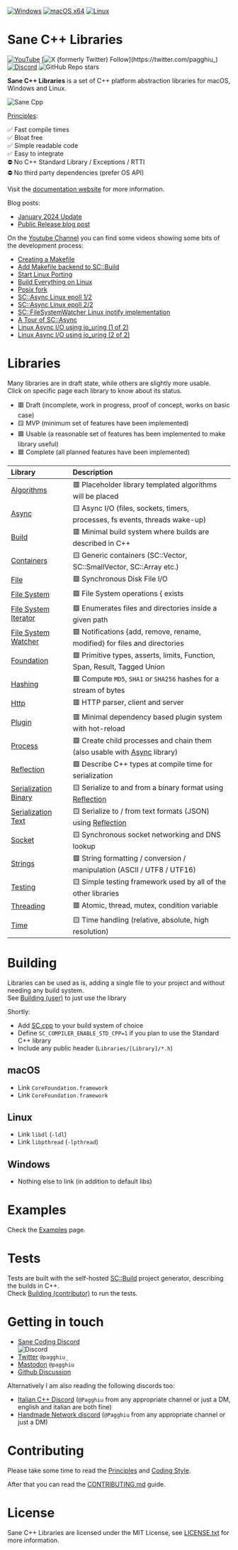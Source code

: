 [![Windows](https://github.com/Pagghiu/SaneCppLibraries/actions/workflows/windows.yml/badge.svg)](https://github.com/Pagghiu/SaneCppLibraries/actions/workflows/windows.yml)
[![macOS x64](https://github.com/Pagghiu/SaneCppLibraries/actions/workflows/macos_x64.yml/badge.svg)](https://github.com/Pagghiu/SaneCppLibraries/actions/workflows/macos_x64.yml)
[![Linux](https://github.com/Pagghiu/SaneCppLibraries/actions/workflows/linux.yml/badge.svg)](https://github.com/Pagghiu/SaneCppLibraries/actions/workflows/linux.yml)

# Sane C++ Libraries

[![YouTube](https://img.shields.io/youtube/channel/subscribers/UCnmN_whfM12LU6VNQWG0NFg)](https://youtube.com/@Pagghiu)
[![X (formerly Twitter) Follow](https://img.shields.io/twitter/follow/pagghiu_)](https://twitter.com/pagghiu_)
[![Discord](https://img.shields.io/discord/1195076118307426384)](https://discord.gg/tyBfFp33Z6)
![GitHub Repo stars](https://img.shields.io/github/stars/Pagghiu/SaneCppLibraries)

**Sane C++ Libraries** is a set of C++ platform abstraction libraries for macOS, Windows and Linux.

![Sane Cpp](https://pagghiu.github.io/site/blog/2023-12-23-SaneCppLibrariesRelease/article.svg)

[Principles](https://pagghiu.github.io/SaneCppLibraries/page_principles.html):

✅ Fast compile times  
✅ Bloat free  
✅ Simple readable code  
✅ Easy to integrate  
⛔️ No C++ Standard Library / Exceptions / RTTI  
⛔️ No third party dependencies (prefer OS API)

Visit the [documentation website](https://pagghiu.github.io/SaneCppLibraries/index.html) for more information.

Blog posts:
- [January 2024 Update](https://pagghiu.github.io/site/blog/2024-01-23-SaneCppLibrariesUpdate.html)
- [Public Release blog post](https://pagghiu.github.io/site/blog/2023-12-23-SaneCppLibrariesRelease.html)

On the [Youtube Channel](https://www.youtube.com/@Pagghiu) you can find some videos showing some bits of the development process:
- [Creating a Makefile](https://www.youtube.com/watch?v=2ccW8TBAWWE)
- [Add Makefile backend to SC::Build](https://www.youtube.com/watch?v=wYmT3xAzMxU)
- [Start Linux Porting](https://www.youtube.com/watch?v=DUZeu6VDGL8)
- [Build Everything on Linux](https://www.youtube.com/watch?v=gu3x3Y1zZLI)
- [Posix fork](https://www.youtube.com/watch?v=-OiVELMxL6Q)
- [SC::Async Linux epoll 1/2](https://www.youtube.com/watch?v=4rC4aKCD0V8)
- [SC::Async Linux epoll 2/2](https://www.youtube.com/watch?v=uCsGpJcF2oc)
- [SC::FileSystemWatcher Linux inotify implementation](https://www.youtube.com/watch?v=92saVDCRnCI)
- [A Tour of SC::Async](https://www.youtube.com/watch?v=pIGosb2D2Ro)
- [Linux Async I/O using io_uring (1 of 2)](https://www.youtube.com/watch?v=YR935rorb3E)
- [Linux Async I/O using io_uring (2 of 2)](https://www.youtube.com/watch?v=CgYE0YrpHt0)

# Libraries

Many libraries are in draft state, while others are slightly more usable.  
Click on specific page each library to know about its status.  

- 🟥 Draft (incomplete, work in progress, proof of concept, works on basic case)
- 🟨 MVP (minimum set of features have been implemented)
- 🟩 Usable (a reasonable set of features has been implemented to make library useful)
- 🟦 Complete (all planned features have been implemented)

Library                                                                                                 | Description
:-------------------------------------------------------------------------------------------------------|:------------------------------------------------------------------------------------
[Algorithms](https://pagghiu.github.io/SaneCppLibraries/library_algorithms.html)                        | 🟥 Placeholder library templated algorithms will be placed
[Async](https://pagghiu.github.io/SaneCppLibraries/library_async.html)                                  | 🟨 Async I/O (files, sockets, timers, processes, fs events, threads wake-up)
[Build](https://pagghiu.github.io/SaneCppLibraries/library_build.html)                                  | 🟥 Minimal build system where builds are described in C++
[Containers](https://pagghiu.github.io/SaneCppLibraries/library_containers.html)                        | 🟨 Generic containers (SC::Vector, SC::SmallVector, SC::Array etc.)
[File](https://pagghiu.github.io/SaneCppLibraries/library_file.html)                                    | 🟩 Synchronous Disk File I/O
[File System](https://pagghiu.github.io/SaneCppLibraries/library_file_system.html)                      | 🟩 File System operations { exists | copy | delete } for { files | directories }
[File System Iterator](https://pagghiu.github.io/SaneCppLibraries/library_file_system_iterator.html)    | 🟩 Enumerates files and directories inside a given path
[File System Watcher](https://pagghiu.github.io/SaneCppLibraries/library_file_system_watcher.html)      | 🟩 Notifications {add, remove, rename, modified} for files and directories
[Foundation](https://pagghiu.github.io/SaneCppLibraries/library_foundation.html)                        | 🟩 Primitive types, asserts, limits, Function, Span, Result, Tagged Union
[Hashing](https://pagghiu.github.io/SaneCppLibraries/library_hashing.html)                              | 🟩 Compute `MD5`, `SHA1` or `SHA256` hashes for a stream of bytes
[Http](https://pagghiu.github.io/SaneCppLibraries/library_http.html)                                    | 🟥 HTTP parser, client and server
[Plugin](https://pagghiu.github.io/SaneCppLibraries/library_plugin.html)                                | 🟥 Minimal dependency based plugin system with hot-reload
[Process](https://pagghiu.github.io/SaneCppLibraries/library_process.html)                              | 🟩 Create child processes and chain them (also usable with [Async](https://pagghiu.github.io/SaneCppLibraries/library_async.html) library)
[Reflection](https://pagghiu.github.io/SaneCppLibraries/library_reflection.html)                        | 🟩 Describe C++ types at compile time for serialization
[Serialization Binary](https://pagghiu.github.io/SaneCppLibraries/library_serialization_binary.html)    | 🟨 Serialize to and from a binary format using [Reflection](https://pagghiu.github.io/SaneCppLibraries/library_reflection.html)
[Serialization Text](https://pagghiu.github.io/SaneCppLibraries/library_serialization_text.html)        | 🟨 Serialize to / from text formats (JSON) using [Reflection](https://pagghiu.github.io/SaneCppLibraries/library_reflection.html)
[Socket](https://pagghiu.github.io/SaneCppLibraries/library_socket.html)                                | 🟨 Synchronous socket networking and DNS lookup
[Strings](https://pagghiu.github.io/SaneCppLibraries/library_strings.html)                              | 🟩 String formatting / conversion / manipulation (ASCII / UTF8 / UTF16)
[Testing](https://pagghiu.github.io/SaneCppLibraries/library_testing.html)                              | 🟨 Simple testing framework used by all of the other libraries
[Threading](https://pagghiu.github.io/SaneCppLibraries/library_threading.html)                          | 🟥 Atomic, thread, mutex, condition variable
[Time](https://pagghiu.github.io/SaneCppLibraries/library_time.html)                                    | 🟨 Time handling (relative, absolute, high resolution)

# Building

Libraries can be used as is, adding a single file to your project and without needing any build system.  
See [Building (user)](https://pagghiu.github.io/SaneCppLibraries/page_building_user.html) to just use the library

Shortly:
- Add [SC.cpp](Bindings/cpp/SC.cpp) to your build system of choice
- Define `SC_COMPILER_ENABLE_STD_CPP=1` if you plan to use the Standard C++ library
- Include any public header (`Libraries/[Library]/*.h`)

## macOS
- Link `CoreFoundation.framework`
- Link `CoreFoundation.framework`

## Linux
- Link `libdl` (`-ldl`)
- Link `libpthread` (`-lpthread`)

## Windows
- Nothing else to link (in addition to default libs)

# Examples

Check the [Examples](https://pagghiu.github.io/SaneCppLibraries/page_examples.html) page.

# Tests

Tests are built with the self-hosted [SC::Build](https://pagghiu.github.io/SaneCppLibraries/library_build.html) project generator, describing the builds in C++.    
Check [Building (contributor)](https://pagghiu.github.io/SaneCppLibraries/page_building_contributor.html) to run the tests.

# Getting in touch

- [Sane Coding Discord](https://discord.gg/tyBfFp33Z6)  
![Discord](https://img.shields.io/discord/1195076118307426384)
- [Twitter](https://twitter.com/pagghiu_) `@pagghiu_`
- [Mastodon](https://mastodon.gamedev.place/@pagghiu) `@pagghiu`
- [Github Discussion](https://github.com/Pagghiu/SaneCppLibraries/discussions)

Alternatively I am also reading the following discords too:
- [Italian C++ Discord](https://discord.gg/GPATr8QxfS) (`@Pagghiu` from any appropriate channel or just a DM, english and italian are both fine)
- [Handmade Network discord](https://discord.gg/hmn) (`@Pagghiu` from any appropriate channel or just a DM)

# Contributing

Please take some time to read the [Principles](https://pagghiu.github.io/SaneCppLibraries/page_principles.html) and [Coding Style](Documentation/CodingStyle.md).

After that you can read the [CONTRIBUTING.md](CONTRIBUTING.md) guide.


# License

Sane C++ Libraries are licensed under the MIT License, see [LICENSE.txt](LICENSE.txt) for more information.
